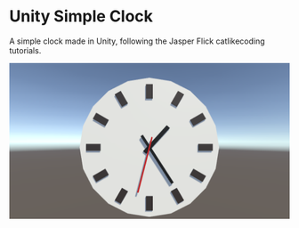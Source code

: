 # Unity Simple Clock
A simple clock made in Unity, following the Jasper Flick catlikecoding tutorials.  

![Alt text](https://github.com/Iris-CR/Unity_Simple_Clock/blob/main/images/Clock.png "My Unity Clock")
